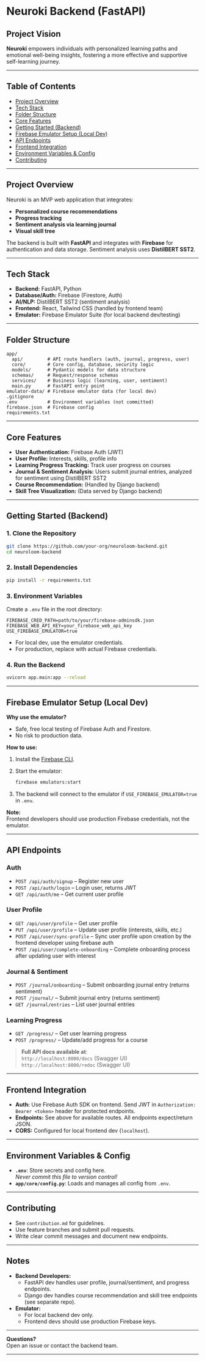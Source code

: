 # Neuroki Backend (FastAPI)

## Project Vision

**Neuroki** empowers individuals with personalized learning paths and emotional well-being insights, fostering a more effective and supportive self-learning journey.

---

## Table of Contents

- [Project Overview](#project-overview)
- [Tech Stack](#tech-stack)
- [Folder Structure](#folder-structure)
- [Core Features](#core-features)
- [Getting Started (Backend)](#getting-started-backend)
- [Firebase Emulator Setup (Local Dev)](#firebase-emulator-setup-local-dev)
- [API Endpoints](#api-endpoints)
- [Frontend Integration](#frontend-integration)
- [Environment Variables & Config](#environment-variables--config)
- [Contributing](#contributing)

---

## Project Overview

Neuroki is an MVP web application that integrates:
- **Personalized course recommendations**
- **Progress tracking**
- **Sentiment analysis via learning journal**
- **Visual skill tree**

The backend is built with **FastAPI** and integrates with **Firebase** for authentication and data storage. Sentiment analysis uses **DistilBERT SST2**.

---

## Tech Stack

- **Backend:** FastAPI, Python
- **Database/Auth:** Firebase (Firestore, Auth)
- **AI/NLP:** DistilBERT SST2 (sentiment analysis)
- **Frontend:** React, Tailwind CSS (handled by frontend team)
- **Emulator:** Firebase Emulator Suite (for local backend dev/testing)

---

## Folder Structure

```
app/
  api/         # API route handlers (auth, journal, progress, user)
  core/        # Core config, database, security logic
  models/      # Pydantic models for data structure
  schemas/     # Request/response schemas
  services/    # Business logic (learning, user, sentiment)
  main.py      # FastAPI entry point
emulator-data/ # Firebase emulator data (for local dev)
.gitignore
.env           # Environment variables (not committed)
firebase.json  # Firebase config
requirements.txt
```

---

## Core Features

- **User Authentication:** Firebase Auth (JWT)
- **User Profile:** Interests, skills, profile info
- **Learning Progress Tracking:** Track user progress on courses
- **Journal & Sentiment Analysis:** Users submit journal entries, analyzed for sentiment using DistilBERT SST2
- **Course Recommendation:** (Handled by Django backend)
- **Skill Tree Visualization:** (Data served by Django backend)

---

## Getting Started (Backend)

### 1. Clone the Repository

```sh
git clone https://github.com/your-org/neuroloom-backend.git
cd neuroloom-backend
```

### 2. Install Dependencies

```sh
pip install -r requirements.txt
```

### 3. Environment Variables

Create a `.env` file in the root directory:

```
FIREBASE_CRED_PATH=path/to/your/firebase-adminsdk.json
FIREBASE_WEB_API_KEY=your_firebase_web_api_key
USE_FIREBASE_EMULATOR=true
```

- For local dev, use the emulator credentials.
- For production, replace with actual Firebase credentials.

### 4. Run the Backend

```sh
uvicorn app.main:app --reload
```

---

## Firebase Emulator Setup (Local Dev)

**Why use the emulator?**  
- Safe, free local testing of Firebase Auth and Firestore.
- No risk to production data.

**How to use:**
1. Install the [Firebase CLI](https://firebase.google.com/docs/cli).
2. Start the emulator:

    ```sh
    firebase emulators:start
    ```

3. The backend will connect to the emulator if `USE_FIREBASE_EMULATOR=true` in `.env`.

**Note:**  
Frontend developers should use production Firebase credentials, not the emulator.

---

## API Endpoints

### Auth

- `POST /api/auth/signup` – Register new user
- `POST /api/auth/login` – Login user, returns JWT
- `GET /api/auth/me` – Get current user profile

### User Profile

- `GET /api/user/profile` – Get user profile
- `PUT /api/user/profile` – Update user profile (interests, skills, etc.)
- `POST /api/user/sync-profile` – Sync user profile upon creation by the frontend developer using firebase auth
- `POST /api/user/complete-onboarding` – Complete onboarding process after updating user with interest

### Journal & Sentiment
- `POST /journal/onboarding` – Submit onboarding journal entry (returns sentiment)
- `POST /journal/` – Submit journal entry (returns sentiment)
- `GET /journal/entries` – List user journal entries

### Learning Progress

- `GET /progress/` – Get user learning progress
- `POST /progress/` – Update/add progress for a course

> **Full API docs available at**:  
> `http://localhost:8000/docs` (Swagger UI)
> `http://localhost:8000/redoc` (Swagger UI)


---

## Frontend Integration

- **Auth:** Use Firebase Auth SDK on frontend. Send JWT in `Authorization: Bearer <token>` header for protected endpoints.
- **Endpoints:** See above for available routes. All endpoints expect/return JSON.
- **CORS:** Configured for local frontend dev (`localhost`).

---

## Environment Variables & Config

- **`.env`**: Store secrets and config here.  
  _Never commit this file to version control!_
- **`app/core/config.py`**: Loads and manages all config from `.env`.

---

## Contributing

- See `contribution.md` for guidelines.
- Use feature branches and submit pull requests.
- Write clear commit messages and document new endpoints.

---

## Notes

- **Backend Developers:**  
  - FastAPI dev handles user profile, journal/sentiment, and progress endpoints.
  - Django dev handles course recommendation and skill tree endpoints (see separate repo).
- **Emulator:**  
  - For local backend dev only.  
  - Frontend devs should use production Firebase keys.

---

**Questions?**  
Open an issue or contact the backend team.

---